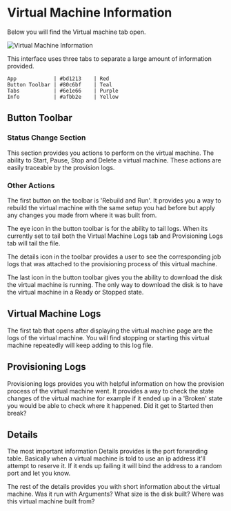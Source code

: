 # Virtual Machine Information

Below you will find the Virtual machine tab open.

![Virtual Machine Information](https://storage.googleapis.com/vorteil-dl/assets/documentation/highlightedvm.png "Virtual Machine Information")

This interface uses three tabs to separate a large amount of information provided. 

    App            | #bd1213    | Red
    Button Toolbar | #80c6bf    | Teal
    Tabs           | #6e1e66    | Purple
    Info           | #afbb2e    | Yellow


## Button Toolbar

### Status Change Section

This section provides you actions to perform on the virtual machine. The ability to Start, Pause, Stop and Delete a virtual machine. These actions are easily traceable by the provision logs.

### Other Actions

The first button on the toolbar is 'Rebuild and Run'. It provides you a way to rebuild the virtual machine with the same setup you had before but apply any changes you made from where it was built from.

The eye icon in the button toolbar is for the ability to tail logs. When its currently set to tail both the Virtual Machine Logs tab and Provisioning Logs tab will tail the file.

The details icon in the toolbar provides a user to see the corresponding job logs that was attached to the provisioning process of this virtual machine. 

The last icon in the button toolbar gives you the ability to download the disk the virtual machine is running. The only way to download the disk is to have the virtual machine in a Ready or Stopped state.

## Virtual Machine Logs

The first tab that opens after displaying the virtual machine page are the logs of the virtual machine. You will find stopping or starting this virtual machine repeatedly will keep adding to this log file. 

## Provisioning Logs

Provisioning logs provides you with helpful information on how the provision process of the virtual machine went. It provides a way to check the state changes of the virtual machine for example if it ended up in a 'Broken' state you would be able to check where it happened. Did it get to Started then break?

## Details

The most important information Details provides is the port forwarding table. Basically when a virtual machine is told to use an ip address it'll attempt to reserve it. If it ends up failing it will bind the address to a random port and let you know.

The rest of the details provides you with short information about the virtual machine. Was it run with Arguments? What size is the disk built? Where was this virtual machine built from?